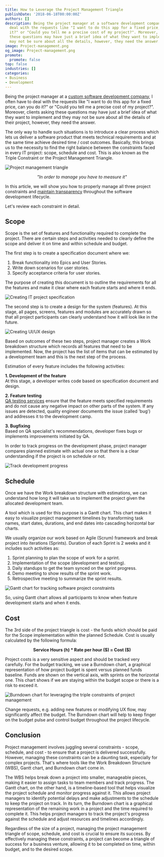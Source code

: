 ```yaml
---
title: How to Leverage the Project Management Triangle
publishDate: '2018-06-18T00:00:00Z'
authors: []
description: Being the project manager at a software development company, I often
  deal with the requests like "I want to do this app for a fixed price, can you do
  it?" or "Could you tell me a precise cost of my project?". Moreover, clients asking
  these questions may have just a brief idea of what they want to implement and they
  may not be sure about all the details, however, they need the answer.
image: Project-management.png
og_image: Project-management.png
promote:
  promote: false
top: false
industries: []
categories:
- Business
- Development
---
```

<script type="application/ld+json">
{
 "@context": "https://schema.org",
 "@type": "Article",
 "author": "Anadea",
 "name": "How to Leverage the Project Management Triangle"
}
</script>

Being the project manager at a [custom software development company](https://anadea.info/services/custom-software-development), I often have to deal with the requests like "I want to do this app for a fixed price, can you do it?" or "Could you tell me a precise cost of my project?". Moreover, clients asking these questions may have just a brief idea of what they want to implement and they may not be sure about all the details of their project, however, they need the answer. 

The only way to handle such situations is to introduce a clear process which lets us deliver a software product that meets technical requirements and at the same time achieve desired time / cost outcomes. Basically, this brings us to the necessity to find the right balance between the constraints faced in every IT project: scope, schedule and cost. This is also known as the Triple Constraint or the Project Management Triangle.

![Project management triangle](Project-triangle.png)

<p align="center"><i>"In order to manage you have to measure it"</i></p>

In this article, we will show you how to properly manage all three project constraints and [maintain transparency](https://anadea.info/blog/transparency-as-a-clue-to-successful-partnership) throughout the software development lifecycle.

Let's review each constraint in detail.

## Scope 

Scope is the set of features and functionality required to complete the project. There are certain steps and activities needed to clearly define the scope and deliver it on time and within schedule and budget.

The first step is to create a specification document where we:

1. Break functionality into Epics and User Stories.
2. Write down scenarios for user stories.
3. Specify acceptance criteria for user stories.

The purpose of creating this document is to outline the requirements for all the features and make it clear where each feature starts and where it ends.

![Creating IT project specification](Mind-maps.png)

The second step is to create a design for the system (features). At this stage, all pages, screens, features and modules are accurately drawn so that all project participants can clearly understand how it will look like in the future.

![Creating UI/UX design](ux-ui.png)

Based on outcomes of these two steps, project manager creates a Work breakdown structure which records all features that need to be implemented. Now, the project has the list of items that can be estimated by a development team and this is the next step of the process. 

Estimation of every feature includes the following activities:

**1. Development of the feature**<br />
At this stage, a developer writes code based on specification document and design.

**2. Feature testing**<br />
[QA testing services](https://anadea.info/services/quality-assurance) ensure that the feature meets specified requirements and do not cause any negative impact on other parts of the system. If any issues are detected, quality engineer documents the issue (called 'bug') and addresses it to the development camp.

**3. Bugfixing**<br />
Based on QA specialist's recommendations, developer fixes bugs or implements improvements initiated by QA.

In order to track progress on the development phase, project manager compares planned estimate with actual one so that there is a clear understanding if the project is on schedule or not.

![Track development progress](Schedule.png)

## Schedule 

Once we have the Work breakdown structure with estimations, we can understand how long it will take us to implement the project given the allocated development team. 

A tool which is used for this purpose is a Gantt chart. This chart makes it easy to visualize project management timelines by transforming task names, start dates, durations, and end dates into cascading horizontal bar charts.

We usually organize our work based on Agile (Scrum) framework and break project into iterations (Sprints). Duration of each Sprint is 2 weeks and it includes such activities as:

1. Sprint planning to plan the scope of work for a sprint.
2. Implementation of the scope (development and testing). 
3. Daily standups to get the team synced on the sprint progress.
4. Demo meeting to show results of the sprint work.
5. Retrospective meeting to summarize the sprint results.

![Gantt chart for tracking software project constraints](Gantt-chart.png)

So, using Gantt chart allows all participants to know when feature development starts and when it ends. 

## Cost

The 3rd side of the project triangle is cost - the funds which should be paid for the Scope implementation within the planned Schedule. Cost is usually calculated by the following formula:

<p align="center"><b>Service Hours (h) * Rate per hour ($) = Cost ($)</b></p>

Project costs is a very sensitive aspect and should be tracked very carefully. For the budget tracking, we use a Burndown chart, a graphical representation of how project budget is spent versus planned funds baseline. Funds are shown on the vertical axis, with sprints on the horizontal one. This chart shows if we are staying within the budget scope or there is a risk to exceed it.

![Burndown chart for leveraging the triple constraints of project management](Burndown-chart.png)

Change requests, e.g. adding new features or modifying UX flow, may significantly affect the budget. The Burndown chart will help to keep finger on the budget pulse and control budget throughout the project lifecycle. 

## Conclusion

Project management involves juggling several constraints - scope, schedule, and cost - to ensure that a project is delivered successfully. However, managing these constraints can be a daunting task, especially for complex projects. That's where tools like the Work Breakdown Structure (WBS), Gantt chart, and Burndown chart come in.

The WBS helps break down a project into smaller, manageable pieces, making it easier to assign tasks to team members and track progress. The Gantt chart, on the other hand, is a timeline-based tool that helps visualize the project schedule and monitor progress against it. This allows project managers to identify potential delays and make adjustments to the schedule to keep the project on track. In its turn, the Burndown chart is a graphical representation of the remaining work in a project and the time required to complete it. This helps project managers to track the project's progress against the schedule and adjust resources and timelines accordingly.

Regardless of the size of a project, managing the project management triangle of scope, schedule, and cost is crucial to ensure its success. By effectively managing these constraints, a project can become a triangle of success for a business venture, allowing it to be completed on time, within budget, and to the desired scope.